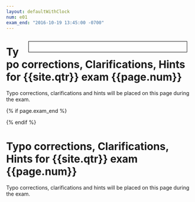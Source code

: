 ```yaml
---
layout: defaultWithClock
num: e01
exam_end: "2016-10-19 13:45:00 -0700"
---
```


<div class="clock" style="float:right; width:400px; margin: 1em; border:1px solid black; padding: 1em; white-space: nowrap;"></div>

# Typo corrections, Clarifications, Hints for {{site.qtr}} exam {{page.num}}

Typo corrections, clarifications and hints will be placed on this page during the exam.


<script>
  var clock = $('.clock').FlipClock({
      	    clockFace: 'TwelveHourClock',
	    showSeconds: false
	    	       });
</script>


{% if page.exam_end %}
<div class="countdown-clock"></div>
<script>

 var exam_end = "{{page.exam_end}}";
 var secondsRemaining = moment(exam_end).diff(moment(),'seconds');
 console.log("secondsRemaining = " + secondsRemaining);
 var countDownClock = $('.countdown-clock').FlipClock(secondsRemaining,{
            countdown: true,	    	  
      	    clockFace: 'DailyCounter',
	    showSeconds: false
	    	       });
</script>
{% endif %}


# Typo corrections, Clarifications, Hints for {{site.qtr}} exam {{page.num}}

Typo corrections, clarifications and hints will be placed on this page during the exam.


